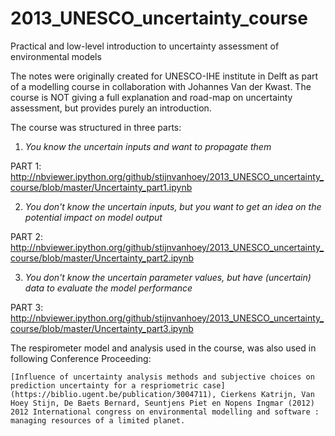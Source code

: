 # 2013_UNESCO_uncertainty_course
Practical and low-level introduction to uncertainty assessment of environmental models

The notes were originally created for UNESCO-IHE institute in Delft as part of a modelling course in collaboration with Johannes Van der Kwast. The course is NOT giving a full explanation and road-map on uncertainty assessment, but provides purely an introduction.

The course was structured in three parts:

1. *You know the uncertain inputs and want to propagate them*
  
  PART 1: http://nbviewer.ipython.org/github/stijnvanhoey/2013_UNESCO_uncertainty_course/blob/master/Uncertainty_part1.ipynb

2. *You don't know the uncertain inputs, but you want to get an idea on the potential impact on model output*
  
  PART 2: http://nbviewer.ipython.org/github/stijnvanhoey/2013_UNESCO_uncertainty_course/blob/master/Uncertainty_part2.ipynb

3. *You don't know the uncertain parameter values, but have (uncertain) data to evaluate the model performance*
  
  PART 3: http://nbviewer.ipython.org/github/stijnvanhoey/2013_UNESCO_uncertainty_course/blob/master/Uncertainty_part3.ipynb

The respirometer model and analysis used in the course, was also used in following Conference Proceeding:

    [Influence of uncertainty analysis methods and subjective choices on prediction uncertainty for a respriometric case](https://biblio.ugent.be/publication/3004711), Cierkens Katrijn, Van Hoey Stijn, De Baets Bernard, Seuntjens Piet en Nopens Ingmar (2012) 2012 International congress on environmental modelling and software : managing resources of a limited planet. 
